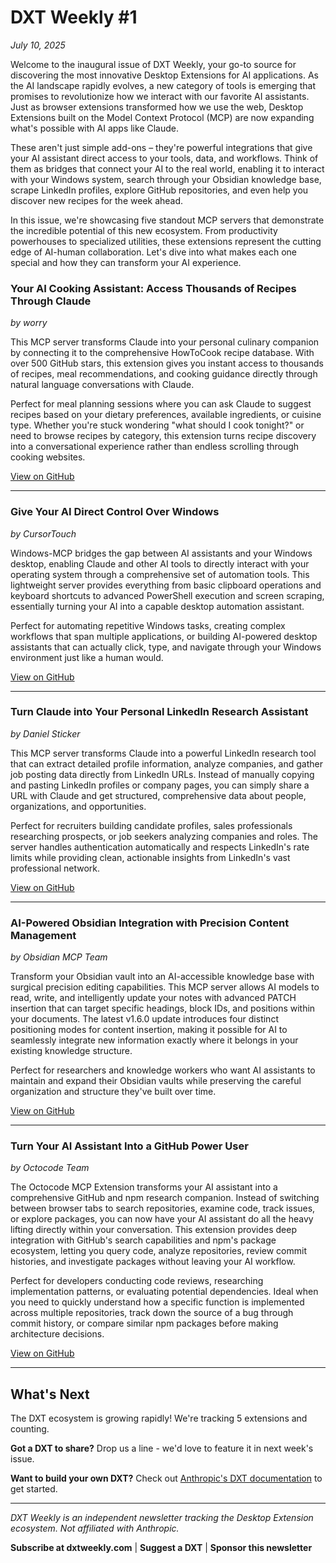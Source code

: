 # DXT Weekly #1
*July 10, 2025*

Welcome to the inaugural issue of DXT Weekly, your go-to source for discovering the most innovative Desktop Extensions for AI applications. As the AI landscape rapidly evolves, a new category of tools is emerging that promises to revolutionize how we interact with our favorite AI assistants. Just as browser extensions transformed how we use the web, Desktop Extensions built on the Model Context Protocol (MCP) are now expanding what's possible with AI apps like Claude.

These aren't just simple add-ons – they're powerful integrations that give your AI assistant direct access to your tools, data, and workflows. Think of them as bridges that connect your AI to the real world, enabling it to interact with your Windows system, search through your Obsidian knowledge base, scrape LinkedIn profiles, explore GitHub repositories, and even help you discover new recipes for the week ahead.

In this issue, we're showcasing five standout MCP servers that demonstrate the incredible potential of this new ecosystem. From productivity powerhouses to specialized utilities, these extensions represent the cutting edge of AI-human collaboration. Let's dive into what makes each one special and how they can transform your AI experience.

### Your AI Cooking Assistant: Access Thousands of Recipes Through Claude
*by worry*

This MCP server transforms Claude into your personal culinary companion by connecting it to the comprehensive HowToCook recipe database. With over 500 GitHub stars, this extension gives you instant access to thousands of recipes, meal recommendations, and cooking guidance directly through natural language conversations with Claude.

Perfect for meal planning sessions where you can ask Claude to suggest recipes based on your dietary preferences, available ingredients, or cuisine type. Whether you're stuck wondering "what should I cook tonight?" or need to browse recipes by category, this extension turns recipe discovery into a conversational experience rather than endless scrolling through cooking websites.

[View on GitHub](https://github.com/worryzyy/HowToCook-mcp)

---

### Give Your AI Direct Control Over Windows
*by CursorTouch*

Windows-MCP bridges the gap between AI assistants and your Windows desktop, enabling Claude and other AI tools to directly interact with your operating system through a comprehensive set of automation tools. This lightweight server provides everything from basic clipboard operations and keyboard shortcuts to advanced PowerShell execution and screen scraping, essentially turning your AI into a capable desktop automation assistant.

Perfect for automating repetitive Windows tasks, creating complex workflows that span multiple applications, or building AI-powered desktop assistants that can actually click, type, and navigate through your Windows environment just like a human would.

[View on GitHub](https://github.com/CursorTouch/Windows-MCP)

---

### Turn Claude into Your Personal LinkedIn Research Assistant
*by Daniel Sticker*

This MCP server transforms Claude into a powerful LinkedIn research tool that can extract detailed profile information, analyze companies, and gather job posting data directly from LinkedIn URLs. Instead of manually copying and pasting LinkedIn profiles or company pages, you can simply share a URL with Claude and get structured, comprehensive data about people, organizations, and opportunities.

Perfect for recruiters building candidate profiles, sales professionals researching prospects, or job seekers analyzing companies and roles. The server handles authentication automatically and respects LinkedIn's rate limits while providing clean, actionable insights from LinkedIn's vast professional network.

[View on GitHub](https://github.com/stickerdaniel/linkedin-mcp-server)

---

### AI-Powered Obsidian Integration with Precision Content Management
*by Obsidian MCP Team*

Transform your Obsidian vault into an AI-accessible knowledge base with surgical precision editing capabilities. This MCP server allows AI models to read, write, and intelligently update your notes with advanced PATCH insertion that can target specific headings, block IDs, and positions within your documents. The latest v1.6.0 update introduces four distinct positioning modes for content insertion, making it possible for AI to seamlessly integrate new information exactly where it belongs in your existing knowledge structure.

Perfect for researchers and knowledge workers who want AI assistants to maintain and expand their Obsidian vaults while preserving the careful organization and structure they've built over time.

[View on GitHub](https://github.com/newtype-01/obsidian-mcp)

---

### Turn Your AI Assistant Into a GitHub Power User

*by Octocode Team*

The Octocode MCP Extension transforms your AI assistant into a comprehensive GitHub and npm research companion. Instead of switching between browser tabs to search repositories, examine code, track issues, or explore packages, you can now have your AI assistant do all the heavy lifting directly within your conversation. This extension provides deep integration with GitHub's search capabilities and npm's package ecosystem, letting you query code, analyze repositories, review commit histories, and investigate packages without leaving your AI workflow.

Perfect for developers conducting code reviews, researching implementation patterns, or evaluating potential dependencies. Ideal when you need to quickly understand how a specific function is implemented across multiple repositories, track down the source of a bug through commit history, or compare similar npm packages before making architecture decisions.

[View on GitHub](https://github.com/bgauryy/octocode-mcp)

---

## What's Next

The DXT ecosystem is growing rapidly! We're tracking 5 extensions and counting.

**Got a DXT to share?** Drop us a line - we'd love to feature it in next week's issue.

**Want to build your own DXT?** Check out [Anthropic's DXT documentation](https://github.com/anthropics/dxt) to get started.

---

*DXT Weekly is an independent newsletter tracking the Desktop Extension ecosystem. Not affiliated with Anthropic.*

**Subscribe at dxtweekly.com** | **Suggest a DXT** | **Sponsor this newsletter**